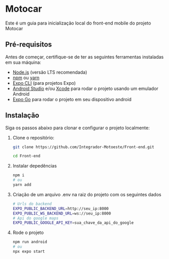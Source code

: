 # Motocar

Este é um guia para inicialização local do front-end mobile do projeto Motocar

## Pré-requisitos

Antes de começar, certifique-se de ter as seguintes ferramentas instaladas em sua máquina:

- [Node.js](https://nodejs.org/en/) (versão LTS recomendada)
- [npm](https://www.npmjs.com/) ou [yarn](https://yarnpkg.com/)
- [Expo CLI](https://docs.expo.dev/get-started/installation/) (para projetos Expo)
- [Android Studio](https://developer.android.com/studio) e/ou [Xcode](https://developer.apple.com/xcode/) para rodar o projeto usando um emulador Android
- [Expo Go](https://play.google.com/store/apps/details?id=host.exp.exponent&hl=pt_BR&pli=1) para rodar o projeto em seu dispositivo android

## Instalação

Siga os passos abaixo para clonar e configurar o projeto localmente:

1. Clone o repositório:
   ```bash
   git clone https://github.com/Integrador-Motoeste/Front-end.git

   cd Front-end

2. Instalar depedências
   ```bash
   npm i
   # ou
   yarn add

3. Criação de um arquivo .env na raiz do projeto com os seguintes dados
    ```bash
    # Urls do backend
    EXPO_PUBLIC_BACKEND_URL=http://seu_ip:8000 
    EXPO_PUBLIC_WS_BACKEND_URL=ws://seu_ip:8000
    # Api do google maps
    EXPO_PUBLIC_GOOGLE_API_KEY=sua_chave_da_api_do_google

4. Rode o projeto
    ```bash
    npm run android
    # ou
    npx expo start
